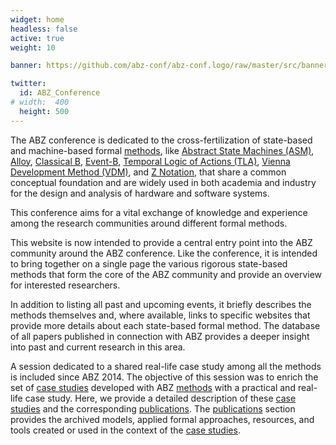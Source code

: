 ```yaml
---
widget: home
headless: false
active: true
weight: 10

banner: https://github.com/abz-conf/abz-conf.logo/raw/master/src/banner.svg

twitter:
  id: ABZ_Conference
# width:  400
  height: 500
---
```



The ABZ conference is dedicated to the cross-fertilization of state-based and machine-based formal [methods](/methods), like [Abstract State Machines (ASM)](/method/asm), [Alloy](/method/alloy), [Classical B](/method/b), [Event-B](/method/event-b), [Temporal Logic of Actions (TLA)](/method/tla), [Vienna Development Method (VDM)](/method/vdm), and [Z Notation](/method/z), that share a common conceptual foundation and are widely used in both academia and industry for the design and analysis of hardware and software systems.

This conference aims for a vital exchange of knowledge and experience among the research communities around different formal methods.

This website is now intended to provide a central entry point into the ABZ community around the ABZ conference. Like the conference, it is intended to bring together on a single page the various rigorous state-based methods that form the core of the ABZ community and provide an overview for interested researchers.

In addition to listing all past and upcoming events, it briefly describes the methods themselves and, where available, links to specific websites that provide more details about each state-based formal method. The database of all papers published in connection with ABZ provides a deeper insight into past and current research in this area.

A session dedicated to a shared real-life case study among all the methods is included since ABZ 2014.
The objective of this session was to enrich the set of [case studies](/case-studies) developed with ABZ [methods](/methods) with a practical and real-life case study.
Here, we provide a detailed description of these [case studies](/case-studies) and the corresponding [publications](/publications).
The [publications](/publications) section provides the archived models, applied formal approaches, resources, and tools created or used in the context of the [case studies](/case-studies).
